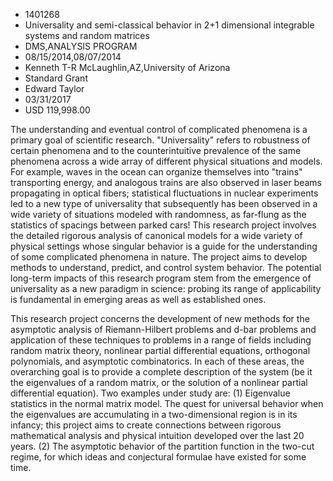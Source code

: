 
* 1401268
* Universality and semi-classical behavior in 2+1 dimensional integrable systems and random matrices
* DMS,ANALYSIS PROGRAM
* 08/15/2014,08/07/2014
* Kenneth T-R McLaughlin,AZ,University of Arizona
* Standard Grant
* Edward Taylor
* 03/31/2017
* USD 119,998.00

The understanding and eventual control of complicated phenomena is a primary
goal of scientific research. "Universality" refers to robustness of certain
phenomena and to the counterintuitive prevalence of the same phenomena across a
wide array of different physical situations and models. For example, waves in
the ocean can organize themselves into "trains" transporting energy, and
analogous trains are also observed in laser beams propagating in optical fibers;
statistical fluctuations in nuclear experiments led to a new type of
universality that subsequently has been observed in a wide variety of situations
modeled with randomness, as far-flung as the statistics of spacings between
parked cars! This research project involves the detailed rigorous analysis of
canonical models for a wide variety of physical settings whose singular behavior
is a guide for the understanding of some complicated phenomena in nature. The
project aims to develop methods to understand, predict, and control system
behavior. The potential long-term impacts of this research program stem from the
emergence of universality as a new paradigm in science: probing its range of
applicability is fundamental in emerging areas as well as established ones.

This research project concerns the development of new methods for the asymptotic
analysis of Riemann-Hilbert problems and d-bar problems and application of these
techniques to problems in a range of fields including random matrix theory,
nonlinear partial differential equations, orthogonal polynomials, and asymptotic
combinatorics. In each of these areas, the overarching goal is to provide a
complete description of the system (be it the eigenvalues of a random matrix, or
the solution of a nonlinear partial differential equation). Two examples under
study are: (1) Eigenvalue statistics in the normal matrix model. The quest for
universal behavior when the eigenvalues are accumulating in a two-dimensional
region is in its infancy; this project aims to create connections between
rigorous mathematical analysis and physical intuition developed over the last 20
years. (2) The asymptotic behavior of the partition function in the two-cut
regime, for which ideas and conjectural formulae have existed for some time.
